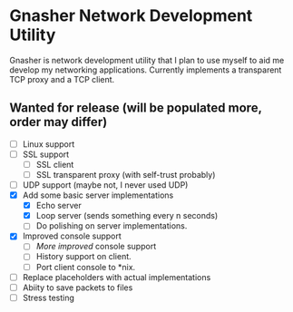 # Gnasher Network Development Utility

Gnasher is network development utility that I plan to use myself to aid me develop my networking applications. 
Currently implements a transparent TCP proxy and a TCP client.

## Wanted for release (will be populated more, order may differ)
- [ ] Linux support
- [ ] SSL support
	- [ ] SSL client
	- [ ] SSL transparent proxy (with self-trust probably)
- [ ] UDP support (maybe not, I never used UDP)
- [x] Add some basic server implementations
	- [x] Echo server
	- [x] Loop server (sends something every n seconds)
	- [ ] Do polishing on server implementations.
- [x] Improved console support
	- [ ] *More improved* console support
	- [ ] History support on client.
	- [ ] Port client console to \*nix.
- [ ] Replace placeholders with actual implementations
- [ ] Abiity to save packets to files
- [ ] Stress testing